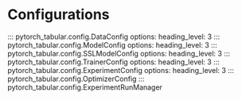 # Configurations

::: pytorch_tabular.config.DataConfig
    options:
            heading_level: 3
::: pytorch_tabular.config.ModelConfig
    options:
            heading_level: 3
::: pytorch_tabular.config.SSLModelConfig
    options:
            heading_level: 3
::: pytorch_tabular.config.TrainerConfig
    options:
            heading_level: 3
::: pytorch_tabular.config.ExperimentConfig
    options:
            heading_level: 3
::: pytorch_tabular.config.OptimizerConfig
::: pytorch_tabular.config.ExperimentRunManager
